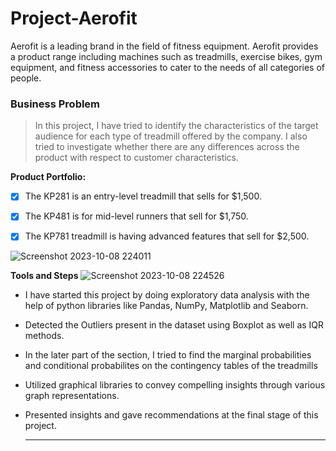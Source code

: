 # Project-Aerofit
Aerofit is a leading brand in the field of fitness equipment. Aerofit provides a product range including machines such as treadmills, exercise bikes, gym equipment, and fitness accessories to cater to the needs of all categories of people.

### Business Problem

> In this project, I have tried to identify the characteristics of the target audience for each type of treadmill offered by the company. I also tried to investigate whether there are any differences across the product with respect to customer characteristics.

**Product Portfolio:**

- [x] The KP281 is an entry-level treadmill that sells for $1,500.

- [x] The KP481 is for mid-level runners that sell for $1,750.

- [x] The KP781 treadmill is having advanced features that sell for $2,500.

![Screenshot 2023-10-08 224011](https://github.com/Shyamu431/Project-Aerofit/assets/144362526/db5c0fc6-5947-40bd-889d-d5e06a6de3cd)


**Tools and Steps**
![Screenshot 2023-10-08 224526](https://github.com/Shyamu431/Project-Aerofit/assets/144362526/598541d1-756d-46ea-a668-00688d8bfd7d)

* I have started this project by doing exploratory data analysis with the help of python libraries like Pandas, NumPy, Matplotlib and Seaborn.

* Detected the Outliers present in the dataset using Boxplot as well as IQR methods.

* In the later part of the section, I tried to find the marginal probabilities and conditional probabilites on the contingency tables of the treadmills

* Utilized graphical libraries to convey compelling insights through various graph representations.

* Presented insights and gave recommendations at the final stage of this project.

  ____
